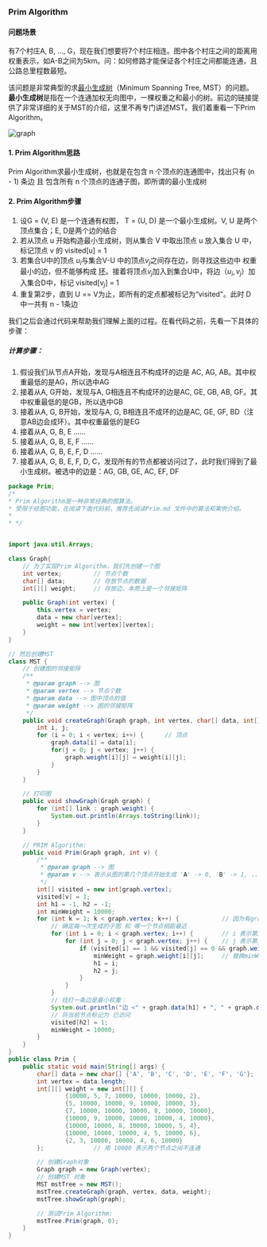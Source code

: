 ### Prim Algorithm

#### 问题场景

有7个村庄A, B, ..., G，现在我们想要将7个村庄相连。图中各个村庄之间的距离用权重表示，如A-B之间为5km。问：如何修路才能保证各个村庄之间都能连通，且公路总里程数最短。

该问题是非常典型的求[最小生成树](https://zh.wikipedia.org/wiki/%E6%9C%80%E5%B0%8F%E7%94%9F%E6%88%90%E6%A0%91)（Minimum Spanning Tree, MST）的问题。**最小生成树**是指在一个连通加权无向图中，一棵权重之和最小的树。前边的链接提供了非常详细的关于MST的介绍，这里不再专门讲述MST。我们着重看一下Prim Algorithm。

![graph](D:\LANGUAGE\IntelliJUltimate\JavaDataStructAlgor\yinghai\Algorithm\src\Prim\graph.jpg)

#### 1. Prim Algorithm思路

Prim Algorithm求最小生成树，也就是在包含 n 个顶点的连通图中，找出只有 (n - 1) 条边 且 包含所有 n 个顶点的连通子图，即所谓的最小生成树

#### 2. Prim Algorithm步骤

1. 设G = (V, E) 是一个连通有权图， T = (U, D) 是一个最小生成树。V, U 是两个顶点集合；E, D是两个边的结合
2. 若从顶点 u 开始构造最小生成树，则从集合 V 中取出顶点 u 放入集合 U 中，标记顶点 v 的 visited[u] = 1
3. 若集合U中的顶点 $u_i$与集合V-U 中的顶点$v_j$之间存在边，则寻找这些边中 权重最小的边，但不能够构成 [环](https://zh.wikipedia.org/wiki/%E7%92%B0_(%E5%9C%96%E8%AB%96))。接着将顶点$v_j$加入到集合U中，将边（$u_i, v_j$）加入集合D中，标记 visited[$v_j$] = 1 
4. 重复第2步，直到 U == V为止，即所有的定点都被标记为“visited"。此时 D 中一共有 n - 1条边

我们之后会通过代码来帮助我们理解上面的过程。在看代码之前，先看一下具体的步骤：

##### 计算步骤：

1. 假设我们从节点A开始，发现与A相连且不构成环的边是 AC, AG, AB。其中权重最低的是AG，所以选中AG
2. 接着从A, G开始，发现与A, G相连且不构成环的边是AC, GE, GB, AB, GF。其中权重最低的是GB，所以选中GB
3. 接着从A, G, B开始，发现与A, G, B相连且不成环的边是AC, GE, GF, BD（注意AB边会成环）。其中权重最低的是EG
4. 接着从A, G, B, E ……
5. 接着从A, G, B, E, F ……
6. 接着从A, G, B, E, F, D ……
7. 接着从A, G, B, E, F, D, C，发现所有的节点都被访问过了，此时我们得到了最小生成树。被选中的边是：AG, GB, GE, AC, EF, DF

```java
package Prim;
/*
* Prim Algorithm是一种非常经典的图算法。
* 受限于绘图功能，在阅读下面代码前，推荐先阅读Prim.md 文件中的算法和案例介绍。
*
* */


import java.util.Arrays;

class Graph{
    // 为了实现Prim Algorithm，我们先创建一个图
    int vertex;         // 节点个数
    char[] data;        // 存放节点的数据
    int[][] weight;     // 存放边，本质上是一个邻接矩阵

    public Graph(int vertex) {
        this.vertex = vertex;
        data = new char[vertex];
        weight = new int[vertex][vertex];
    }
}

// 然后创建MST
class MST {
    // 创建图的邻接矩阵
    /**
     * @param graph --> 图
     * @param vertex --> 节点个数
     * @param data --> 图中顶点的值
     * @param weight --> 图的邻接矩阵
     */
    public void createGraph(Graph graph, int vertex, char[] data, int[][] weight) {
        int i, j;
        for (i = 0; i < vertex; i++) {      // 顶点
            graph.data[i] = data[i];
            for(j = 0; j < vertex; j++) {
                graph.weight[i][j] = weight[i][j];
            }
        }
    }

    // 打印图
    public void showGraph(Graph graph) {
        for (int[] link : graph.weight) {
            System.out.println(Arrays.toString(link));
        }
    }

    // PRIM Algorithm:
    public void Prim(Graph graph, int v) {
        /**
         * @param graph --> 图
         * @param v --> 表示从图的第几个顶点开始生成 'A' -> 0, 'B' -> 1, ...
         */
        int[] visited = new int[graph.vertex];
        visited[v] = 1;
        int h1 = -1, h2 = -1;
        int minWeight = 10000;
        for (int k = 1; k < graph.vertex; k++) {            // 因为有graph.vertex顶底啊，PRIM算法结束后有graph.vertex - 1 条边
            // 确定每一次生成的子图 和 哪一个节点相距最近
            for (int i = 0; i < graph.vertex; i++) {        // i 表示第i个被访问过的节点
                for (int j = 0; j < graph.vertex; j++) {    // j 表示第j个未被访问过的节点
                    if (visited[i] == 1 && visited[j] == 0 && graph.weight[i][j] < minWeight) {
                        minWeight = graph.weight[i][j];     // 替换minWeight，寻找已访问过节点和未访问节点中权值最小的边
                        h1 = i;
                        h2 = j;
                    }
                }
            }
            // 找打一条边是最小权重：
            System.out.println("边 <" + graph.data[h1] + ", " + graph.data[h2] + "> 权值: " + minWeight);
            // 将当前节点标记为 已访问
            visited[h2] = 1;
            minWeight = 10000;
        }
    }
}
public class Prim {
    public static void main(String[] args) {
        char[] data = new char[] {'A', 'B', 'C', 'D', 'E', 'F', 'G'};
        int vertex = data.length;
        int[][] weight = new int[][] {
                {10000, 5, 7, 10000, 10000, 10000, 2},
                {5, 10000, 10000, 9, 10000, 10000, 3},
                {7, 10000, 10000, 10000, 8, 10000, 10000},
                {10000, 9, 10000, 10000, 10000, 4, 10000},
                {10000, 10000, 8, 10000, 10000, 5, 4},
                {10000, 10000, 10000, 4, 5, 10000, 6},
                {2, 3, 10000, 10000, 4, 6, 10000}
        };              // 用 10000 表示两个节点之间不连通

        // 创建Graph对象
        Graph graph = new Graph(vertex);
        // 创建MST 对象
        MST mstTree = new MST();
        mstTree.createGraph(graph, vertex, data, weight);
        mstTree.showGraph(graph);

        // 测试Prim Algorithm:
        mstTree.Prim(graph, 0);
    }
}
```

